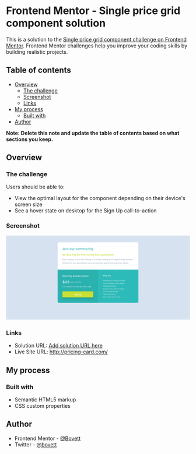 # Frontend Mentor - Single price grid component solution

This is a solution to the [Single price grid component challenge on Frontend Mentor](https://www.frontendmentor.io/challenges/single-price-grid-component-5ce41129d0ff452fec5abbbc). Frontend Mentor challenges help you improve your coding skills by building realistic projects. 

## Table of contents

- [Overview](#overview)
  - [The challenge](#the-challenge)
  - [Screenshot](#screenshot)
  - [Links](#links)
- [My process](#my-process)
  - [Built with](#built-with)
- [Author](#author)

**Note: Delete this note and update the table of contents based on what sections you keep.**

## Overview

### The challenge

Users should be able to:

- View the optimal layout for the component depending on their device's screen size
- See a hover state on desktop for the Sign Up call-to-action

### Screenshot

![Project Screenshot](Screenshot-Pricing-card.png)

### Links

- Solution URL: [Add solution URL here](https://your-solution-url.com)
- Live Site URL: http://pricing-card.com/

## My process

### Built with

- Semantic HTML5 markup
- CSS custom properties



## Author

- Frontend Mentor - [@Bovett](https://www.frontendmentor.io/profile/Bovett)
- Twitter - [@bovett](https://www.twitter.com/bovett)

